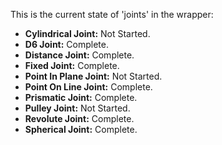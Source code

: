 This is the current state of 'joints' in the wrapper:

  * **Cylindrical Joint:** Not Started.
  * **D6 Joint:** Complete.
  * **Distance Joint:** Complete.
  * **Fixed Joint:** Complete.
  * **Point In Plane Joint:** Not Started.
  * **Point On Line Joint:** Complete.
  * **Prismatic Joint:** Complete.
  * **Pulley Joint:** Not Started.
  * **Revolute Joint:** Complete.
  * **Spherical Joint:** Complete.